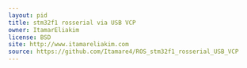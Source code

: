 ```yaml
---
layout: pid
title: stm32f1 rosserial via USB VCP
owner: ItamarEliakim
license: BSD
site: http://www.itamareliakim.com
source: https://github.com/Itamare4/ROS_stm32f1_rosserial_USB_VCP
---
```

